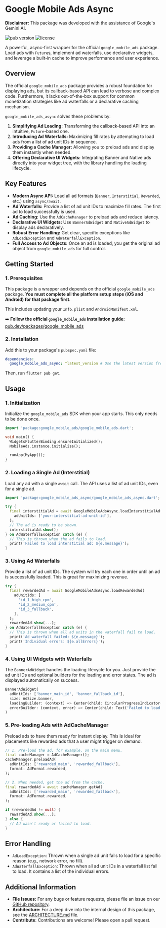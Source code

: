 # Google Mobile Ads Async

**Disclaimer:** This package was developed with the assistance of Google's Gemini AI.

[![pub version](https://img.shields.io/pub/v/google_mobile_ads_async.svg)](https://pub.dev/packages/google_mobile_ads_async)
[![license](https://img.shields.io/badge/license-MIT-blue.svg)](https://opensource.org/licenses/MIT)

A powerful, async-first wrapper for the official `google_mobile_ads` package. Load ads with `Future`s, implement ad waterfalls, use declarative widgets, and leverage a built-in cache to improve performance and user experience.

## Overview

The official `google_mobile_ads` package provides a robust foundation for displaying ads, but its callback-based API can lead to verbose and complex code. Furthermore, it lacks out-of-the-box support for common monetization strategies like ad waterfalls or a declarative caching mechanism.

`google_mobile_ads_async` solves these problems by:
1.  **Simplifying Ad Loading:** Transforming the callback-based API into an intuitive, `Future`-based one.
2.  **Introducing Ad Waterfalls:** Maximizing fill rates by attempting to load ads from a list of ad unit IDs in sequence.
3.  **Providing a Cache Manager:** Allowing you to preload ads and display them instantly when needed.
4.  **Offering Declarative UI Widgets:** Integrating Banner and Native ads directly into your widget tree, with the library handling the loading lifecycle.

## Key Features

- **Modern Async API:** Load all ad formats (`Banner`, `Interstitial`, `Rewarded`, etc.) using `async/await`.
- **Ad Waterfalls:** Provide a list of ad unit IDs to maximize fill rates. The first ad to load successfully is used.
- **Ad Caching:** Use the `AdCacheManager` to preload ads and reduce latency.
- **Declarative UI Widgets:** Use `BannerAdWidget` and `NativeAdWidget` to display ads declaratively.
- **Robust Error Handling:** Get clear, specific exceptions like `AdLoadException` and `AdWaterfallException`.
- **Full Access to Ad Objects:** Once an ad is loaded, you get the original ad object from `google_mobile_ads` for full control.

## Getting Started

### 1. Prerequisites

This package is a wrapper and depends on the official `google_mobile_ads` package. **You must complete all the platform setup steps (iOS and Android) for that package first.**

This includes updating your `Info.plist` and `AndroidManifest.xml`.

➡️ **Follow the official `google_mobile_ads` installation guide:** [pub.dev/packages/google_mobile_ads](https://pub.dev/packages/google_mobile_ads)

### 2. Installation

Add this to your package's `pubspec.yaml` file:

```yaml
dependencies:
  google_mobile_ads_async: ^latest_version # Use the latest version from pub.dev
```

Then, run `flutter pub get`.

## Usage

### 1. Initialization

Initialize the `google_mobile_ads` SDK when your app starts. This only needs to be done once.

```dart
import 'package:google_mobile_ads/google_mobile_ads.dart';

void main() {
  WidgetsFlutterBinding.ensureInitialized();
  MobileAds.instance.initialize();

  runApp(MyApp());
}
```

### 2. Loading a Single Ad (Interstitial)

Load any ad with a single `await` call. The API uses a list of ad unit IDs, even for a single ad.

```dart
import 'package:google_mobile_ads_async/google_mobile_ads_async.dart';

try {
  final interstitialAd = await GoogleMobileAdsAsync.loadInterstitialAd(
    adUnitIds: ['your-interstitial-ad-unit-id'],
  );
  // The ad is ready to be shown.
  interstitialAd.show();
} on AdWaterfallException catch (e) {
  // This is thrown when the ad fails to load.
  print('Failed to load interstitial ad: ${e.message}');
}
```

### 3. Using Ad Waterfalls

Provide a list of ad unit IDs. The system will try each one in order until an ad is successfully loaded. This is great for maximizing revenue.

```dart
try {
  final rewardedAd = await GoogleMobileAdsAsync.loadRewardedAd(
    adUnitIds: [
      'id_1_high_cpm',
      'id_2_medium_cpm',
      'id_3_fallback',
    ],
  );
  rewardedAd.show(...);
} on AdWaterfallException catch (e) {
  // This is thrown when all ad units in the waterfall fail to load.
  print('Ad waterfall failed: ${e.message}');
  print('Individual errors: ${e.allErrors}');
}
```

### 4. Using UI Widgets with Waterfalls

The `BannerAdWidget` handles the loading lifecycle for you. Just provide the ad unit IDs and optional builders for the loading and error states. The ad is displayed automatically on success.

```dart
BannerAdWidget(
  adUnitIds: ['banner_main_id', 'banner_fallback_id'],
  size: AdSize.banner,
  loadingBuilder: (context) => Center(child: CircularProgressIndicator()),
  errorBuilder: (context, error) => Center(child: Text('Failed to load banner: $error')),
)
```

### 5. Pre-loading Ads with AdCacheManager

Preload ads to have them ready for instant display. This is ideal for placements like rewarded ads that a user might trigger on demand.

```dart
// 1. Pre-load the ad, for example, on the main menu.
final cacheManager = AdCacheManager();
cacheManager.preloadAd(
  adUnitIds: ['rewarded_main', 'rewarded_fallback'],
  format: AdFormat.rewarded,
);

// 2. When needed, get the ad from the cache.
final rewardedAd = await cacheManager.getAd(
  adUnitIds: ['rewarded_main', 'rewarded_fallback'],
  format: AdFormat.rewarded,
);

if (rewardedAd != null) {
  rewardedAd.show(...);
} else {
  // Ad wasn't ready or failed to load.
}
```

## Error Handling

- `AdLoadException`: Thrown when a single ad unit fails to load for a specific reason (e.g., network error, no fill).
- `AdWaterfallException`: Thrown when all ad unit IDs in a waterfall list fail to load. It contains a list of the individual errors.

## Additional Information

- **File Issues:** For any bugs or feature requests, please file an issue on our [GitHub repository](https://github.com/alvarobcprado/google_mobile_ads_async/issues).
- **Architecture:** For a deep dive into the internal design of this package, see the [ARCHITECTURE.md](https://github.com/alvarobcprado/google_mobile_ads_async/blob/main/ARCHITECTURE.md) file.
- **Contribute:** Contributions are welcome! Please open a pull request.